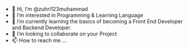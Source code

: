 - 👋 Hi, I’m @zuhri123muhammad
- 👀 I’m interested in Programming & Learning Language
- 🌱 I’m currently learning the basics of becoming a Front End Developer and Backend Developer.
- 💞️ I’m looking to collaborate on your Project
- 📫 How to reach me ...

<!---
zuhri123muhammad/zuhri123muhammad is a ✨ special ✨ repository because its `README.md` (this file) appears on your GitHub profile.
You can click the Preview link to take a look at your changes.
--->
